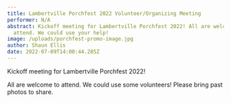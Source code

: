 ```yaml
---
title: Lambertville Porchfest 2022 Volunteer/Organizing Meeting
performer: N/A
abstract: Kickoff meeting for Lambertville Porchfest 2022! All are welcome to
  attend. We could use your help!
image: /uploads/porchfest-promo-image.jpg
author: Shaun Ellis
date: 2022-07-09T14:00:44.285Z
---
```

Kickoff meeting for Lambertville Porchfest 2022!

All are welcome to attend. We could use some volunteers! Please bring past photos to share.